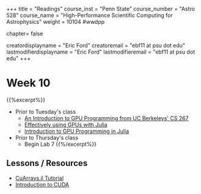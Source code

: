 +++
title = "Readings"
course_inst = "Penn State"
course_number = "Astro 528"
course_name = "High-Performance Scientific Computing for Astrophysics"
weight = 10104  #wwdpp

chapter= false

creatordisplayname = "Eric Ford"
creatoremail = "ebf11 at psu dot edu"
lastmodifierdisplayname = "Eric Ford"
lastmodifieremail = "ebf11 at psu dot edu"
+++


# Week 10
{{%excerpt%}}
- Prior to Tuesday's class
   + [An Introduction to GPU Programming from UC Berkeleys' CS 267](https://www.google.com/url?q=https://drive.google.com/open?id%3D12TwgVcVqoW8T9eyz7RuYQ9yw_si8kbA4&sa=D&ust=1552545124586000&usg=AFQjCNEVUOkMHkibZEqn4VdnP2cisONDpQ)
   + [Effectively using GPUs with Julia](https://docs.google.com/presentation/d/1l-BuAtyKgoVYakJSijaSqaTL3friESDyTOnU2OLqGoA/edit#slide=id.p)
   + [Introduction to GPU Programming in Julia](https://nextjournal.com/sdanisch/julia-gpu-programming)
- Prior to Thursday's class
   + Begin Lab 7
{{%/excerpt%}}

## Lessons / Resources
- [CuArrays.jl Tutorial](https://juliagpu.gitlab.io/CuArrays.jl/tutorials/generated/intro/)
- [Introduction to CUDA](http://mc.stanford.edu/cgi-bin/images/f/f7/Darve_cme343_cuda_1.pdf)
